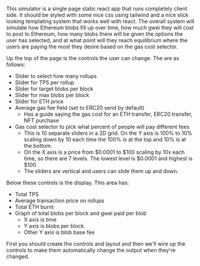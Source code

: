This simulator is a single page static react app that runs completely client side. It should be styled with some nice css using tailwind and a nice slick looking templating system that works well with react. The overall system will simulate how Ethereum blobs fill up over time, how much gwei they will cost to post to Ethereum, how many blobs there will be given the options the user has selected, and at what point will they reach equilibrium where the users are paying the most they desire based on the gas cost selector. 

Up the top of the page is the controls the user can change. The are as follows:
- Slider to select how many rollups
- Slider for TPS per rollup
- Slider for target blobs per block
- Slider for max blobs per block
- Slider for ETH price
- Average gas fee field (set to ERC20 send by default)
	- Has a guide saying the gas cost for an ETH transfer, ERC20 transfer, NFT purchase
- Gas cost selector to pick what percent of people will pay different fees
	- This is 10 separate sliders in a 2D grid. On the Y axis is 100% to 10% scaling down by 10 each time the 100% is at the top and 10% is at the bottom.
	- On the X axis is a price from $0.0001 to $100 scaling by 10x each time, so there are 7 levels. The lowest level is $0.0001 and highest is $100. 
	- The sliders are vertical and users can slide them up and down. 

Below these controls is the display. This area has:
- Total TPS
- Average transaction price on rollups
- Total ETH burnt
- Graph of total blobs per block and gwei paid per blob
	- X axis is time
	- Y axis is blobs per block
	- Other Y axis is blob base fee

First you should create the controls and layout and then we'll wire up the controls to make them automatically change the output when they're changed. 